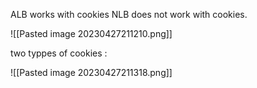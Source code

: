 ALB works with cookies 
NLB does not work with cookies. 


![[Pasted image 20230427211210.png]]

two typpes of cookies : 

![[Pasted image 20230427211318.png]]

